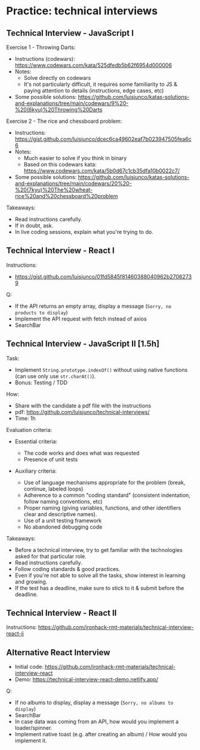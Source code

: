 

# Practice: technical interviews



## Technical Interview - JavaScript I


Exercise 1 - Throwing Darts:
- Instructions (codewars): https://www.codewars.com/kata/525dfedb5b62f6954d000006
- Notes:
    - Solve directly on codewars
    - It's not particularly difficult, it requires some familiarity to JS & paying attention to details (instructions, edge cases, etc)
- Some possible solutions: https://github.com/luisjunco/katas-solutions-and-explanations/tree/main/codewars/9%20-%20(6kyu)%20Throwing%20Darts



Exercise 2 - The rice and chessboard problem:
- Instructions: https://gist.github.com/luisjunco/dcec6ca49602eaf7b023947505fea6c6
- Notes: 
    - Much easier to solve if you think in binary
    - Based on this codewars kata: https://www.codewars.com/kata/5b0d67c1cb35dfa10b0022c7/
- Some possible solutions: https://github.com/luisjunco/katas-solutions-and-explanations/tree/main/codewars/20%20-%20(7kyu)%20The%20wheat-rice%20and%20chessboard%20problem



Takeaways:
- Read instructions carefully.
- If in doubt, ask.
- In live coding sessions, explain what you're trying to do.



## Technical Interview - React I


Instructions: 
- https://gist.github.com/luisjunco/01fd5845f81460388040962b27062739

Q:
- If the API returns an empty array, display a message (`Sorry, no products to display`)
- Implement the API request with fetch instead of axios
- SearchBar





## Technical Interview - JavaScript II [1.5h]

<!-- 

@LT:
- 1 day in advance, send a formal invitation to the candidate. 
- In the invitation, mention that we use TDD.

---

Subject: Technical Interview Invitation – [Company Name]

Hi [Candidate's Name],

We'd love to invite you for a technical coding interview with [Company Name]! 

Our team works extensively with JavaScript, React, and Express, and we’re excited to see how your skills align.

For this particular role, we're looking for someone with solid JavaScript skills and a good understanding of TDD (experience writing tests with Jest, or similar testing frameworks is a big plus).

Do you have availability for tomorrow 9am ?

Best,
[Your Name]


-->


Task:
- Implement `String.prototype.indexOf()` without using native functions (can use only use `str.charAt()`).
- Bonus: Testing / TDD

How:
- Share with the candidate a pdf file with the instructions
- pdf: https://github.com/luisjunco/technical-interviews/
- Time: 1h


Evaluation criteria:

- Essential criteria:
    - The code works and does what was requested
    - Presence of unit tests

- Auxiliary criteria:
    - Use of language mechanisms appropriate for the problem (break, continue, labeled loops)
    - Adherence to a common "coding standard" (consistent indentation, follow naming conventions, etc)
    - Proper naming (giving variables, functions, and other identifiers clear and descriptive names).
    - Use of a unit testing framework
    - No abandoned debugging code



Takeaways:
- Before a technical interview, try to get familiar with the technologies asked for that particular role.
- Read instructions carefully.
- Follow coding standards & good practices.
- Even if you're not able to solve all the tasks, show interest in learning and growing.
- If the test has a deadline, make sure to stick to it & submit before the deadline.


## Technical Interview - React II

<!--

@LT: 
- This exercise is more a take home longer assignment.
- If done in class, start by displaying a list of books + focus on the core functionality

-->

Instructions: https://github.com/ironhack-rmt-materials/technical-interview-react-ii




## Alternative React Interview

- Initial code: https://github.com/ironhack-rmt-materials/technical-interview-react
- Demo: https://technical-interview-react-demo.netlify.app/

Q:
- If no albums to display, display a message (`Sorry, no albums to display`)
- SearchBar
- In case data was coming from an API, how would you implement a loader/spinner.
- Implement native toast (e.g. after creating an album) / How would you implement it.

